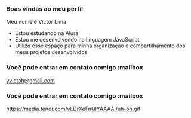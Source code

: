 ### Boas vindas ao meu perfil
Meu nome é Victor Lima
- Estou estudando na Alura
- Estou me desenvolvendo na linguagem JavaScript
- Utilizo esse espaço para minha organização e compartilhamento dos meus projetos desenvolvidos
### Você pode entrar em contato comigo :mailbox
yvictoh@gmail.com
### Você pode entrar em contato comigo :mailbox

https://media.tenor.com/vLDrXeFnQlYAAAAi/uh-oh.gif
